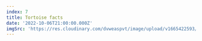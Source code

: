 ```yaml
---
index: 7
title: Tortoise facts
date: '2022-10-06T21:00:00.000Z'
imgSrc: 'https://res.cloudinary.com/dvweaspvt/image/upload/v1665422593/7_hocjmn.png'
---
```


